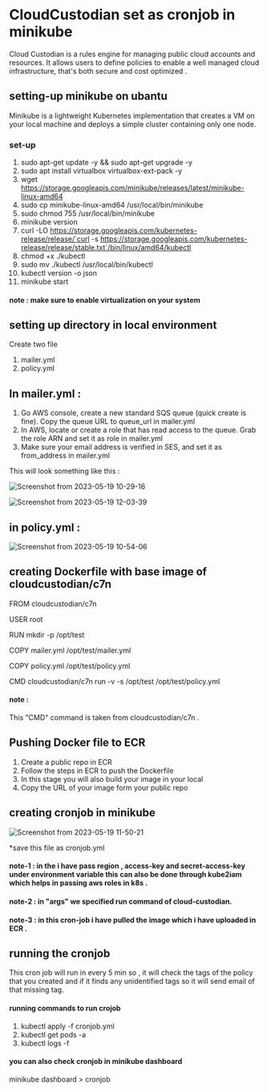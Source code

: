 
# CloudCustodian set as cronjob in minikube 

Cloud Custodian is a rules engine for managing public cloud accounts and resources. It allows users to define policies to enable a well managed cloud infrastructure, that's both secure and cost optimized .


## setting-up minikube on ubantu
Minikube is a lightweight Kubernetes implementation that creates a VM on your local machine and deploys a simple cluster containing only one node.


### set-up 
1. sudo apt-get update -y && sudo apt-get upgrade -y
2. sudo apt install virtualbox virtualbox-ext-pack -y
3. wget https://storage.googleapis.com/minikube/releases/latest/minikube-linux-amd64
4. sudo cp minikube-linux-amd64 /usr/local/bin/minikube
5. sudo chmod 755 /usr/local/bin/minikube
6. minikube version
7. curl -LO https://storage.googleapis.com/kubernetes-release/release/`curl -s https://storage.googleapis.com/kubernetes-release/release/stable.txt`/bin/linux/amd64/kubectl
8. chmod +x ./kubectl
9. sudo mv ./kubectl /usr/local/bin/kubectl
10. kubectl version -o json
11. minikube start

#### note : make sure to enable virtualization on your system
## setting up directory in local environment
Create two file 

1. mailer.yml
2. policy.yml

## In mailer.yml :
1. Go AWS console, create a new standard SQS queue (quick create is fine). Copy the queue URL to queue_url in mailer.yml
2. In AWS, locate or create a role that has read access to the queue. Grab the role ARN and set it as role in mailer.yml
3. Make sure your email address is verified in SES, and set it as from_address in mailer.yml

This will look something like this :

![Screenshot from 2023-05-19 10-29-16](https://github.com/mayankmajreti1/Cloud-Custodian/assets/126334005/12d6a0e6-21c5-4f29-853f-d1a65f2c67ff)

![Screenshot from 2023-05-19 12-03-39](https://github.com/mayankmajreti1/Cloud-Custodian/assets/126334005/59d11f73-f68d-4313-8bf8-a5646f545514)


## in policy.yml :

![Screenshot from 2023-05-19 10-54-06](https://github.com/mayankmajreti1/Cloud-Custodian/assets/126334005/d4744617-9528-4d15-8c5d-97e666b4f841)

## creating Dockerfile with base image of cloudcustodian/c7n

FROM cloudcustodian/c7n

USER root

RUN mkdir -p /opt/test

COPY mailer.yml /opt/test/mailer.yml

COPY policy.yml /opt/test/policy.yml

CMD  cloudcustodian/c7n run -v -s /opt/test /opt/test/policy.yml

#### note :
This "CMD" command is taken from cloudcustodian/c7n . 

## Pushing Docker file to ECR
1. Create a public repo in ECR
2. Follow the steps in ECR to push the Dockerfile 
3. In this stage you will also build your image in your local 
4. Copy the URL of your image form your public repo

## creating cronjob in minikube

![Screenshot from 2023-05-19 11-50-21](https://github.com/mayankmajreti1/Cloud-Custodian/assets/126334005/0dd6da04-f0b1-4a10-9924-9cf2b98cb054)

*save this file as cronjob.yml

#### note-1 : in the i have pass region , access-key and secret-access-key under environment variable this can also be done through kube2iam which helps in passing aws roles in k8s . 

#### note-2 : in "args" we specified run command of cloud-custodian.

#### note-3 : in this cron-job i have pulled the image which i have uploaded in ECR .
## running the cronjob 
This cron job will run in every 5 min so , it will check the tags of the policy that you created and if it finds any unidentified tags so it will send email of that missing tag.

#### running commands to run crojob
1. kubectl apply -f cronjob.yml 
2. kubectl get pods -a
3. kubectl logs -f <pod-name>

#### you can also check cronjob in minikube dashboard

minikube dashboard > cronjob
    